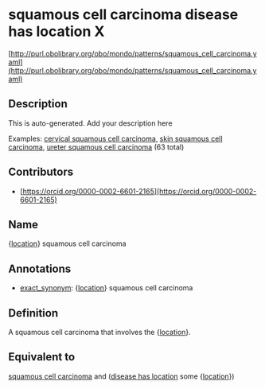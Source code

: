 # squamous cell carcinoma disease has location X 

[http://purl.obolibrary.org/obo/mondo/patterns/squamous_cell_carcinoma.yaml](http://purl.obolibrary.org/obo/mondo/patterns/squamous_cell_carcinoma.yaml)
## Description 

This is auto-generated. Add your description here

Examples: [cervical squamous cell carcinoma](http://purl.obolibrary.org/obo/MONDO_0006143), [skin squamous cell carcinoma](http://purl.obolibrary.org/obo/MONDO_0002529), [ureter squamous cell carcinoma](http://purl.obolibrary.org/obo/MONDO_0003502) (63 total)
## Contributors 
* [https://orcid.org/0000-0002-6601-2165](https://orcid.org/0000-0002-6601-2165) 
## Name 

{[location](http://www.w3.org/2002/07/owl#Thing)} squamous cell carcinoma

## Annotations 

* [exact_synonym](http://www.geneontology.org/formats/oboInOwl#hasExactSynonym): {[location](http://www.w3.org/2002/07/owl#Thing)} squamous cell carcinoma

## Definition 

A squamous cell carcinoma that involves the {[location](http://www.w3.org/2002/07/owl#Thing)}.

## Equivalent to 

[squamous cell carcinoma](http://purl.obolibrary.org/obo/MONDO_0005096) and ([disease has location](http://purl.obolibrary.org/obo/RO_0004026) some {[location](http://www.w3.org/2002/07/owl#Thing)})

